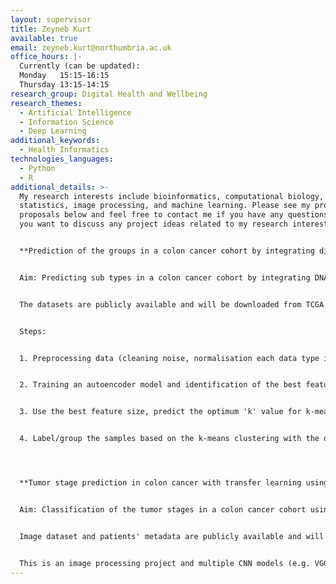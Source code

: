 ```yaml
---
layout: supervisor
title: Zeyneb Kurt
available: true
email: zeyneb.kurt@northumbria.ac.uk
office_hours: |-
  Currently (can be updated):
  Monday   15:15-16:15
  Thursday 13:15-14:15
research_group: Digital Health and Wellbeing
research_themes:
  - Artificial Intelligence
  - Information Science
  - Deep Learning
additional_keywords:
  - Health Informatics
technologies_languages:
  - Python
  - R
additional_details: >-
  My research interests include bioinformatics, computational biology,
  statistics, image processing, and machine learning. Please see my project
  proposals below and feel free to contact me if you have any questions or if
  you want to discuss any project ideas related to my research interests. 


  **Prediction of the groups in a colon cancer cohort by integrating different types of big biological datasets**


  Aim: Predicting sub types in a colon cancer cohort by integrating DNA methylation, miRNA, and mRNA expression data collected from the same set of patients. 


  The datasets are publicly available and will be downloaded from TCGA portal (TCGA- Assembler R package can be used).


  Steps:


  1. Preprocessing data (cleaning noise, normalisation each data type individually, then combining them all, and applying a unit scale \[e.g. L2] transform) 


  2. Training an autoencoder model and identification of the best feature size (dimension can be reduced gradually, e.g. {500, 400, 300, 200, 100} ).


  3. Use the best feature size, predict the optimum 'k' value for k-means clustering among 2<=k<=10 (e.g. elbow method or silhouette index can be used)


  4. Label/group the samples based on the k-means clustering with the optimal 'k' value and compare the overall survival of the sub-populations using the ‘Kaplan-Meier’ estimator.




  **Tumor stage prediction in colon cancer with transfer learning using pathological tissue images**


  Aim: Classification of the tumor stages in a colon cancer cohort using Hematoxylin and eosin (H&E)-stained pathological tissue images. 


  Image dataset and patients' metadata are publicly available and will be downloaded from TCGA portal. Tumor stage info (and the other relevant clinical and demographics data) of each patient is available in the metadata.


  This is an image processing project and multiple CNN models (e.g. VGGXX, InceptionvXX, ResNetXX) are expected to be re-trained and compared for the tumor stage classification task.
---
```

